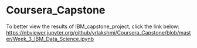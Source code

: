 # Coursera_Capstone
To better view the results of IBM_capstone_project, click the link below:
https://nbviewer.jupyter.org/github/yrlakshmi/Coursera_Capstone/blob/master/Week_3_IBM_Data_Science.ipynb
